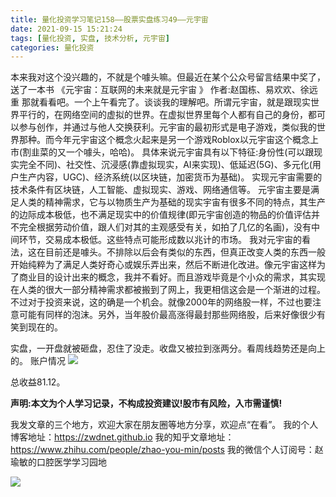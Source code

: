 ```yaml
---
title: 量化投资学习笔记158——股票实盘练习49——元宇宙
date: 2021-09-15 15:21:24
tags: [量化投资, 实盘, 技术分析, 元宇宙]
categories: 量化投资
---
```

本来我对这个没兴趣的，不就是个噱头嘛。但最近在某个公众号留言结果中奖了，送了一本书
《元宇宙：互联网的未来就是元宇宙 》
作者:赵国栋、易欢欢、徐远重
那就看看吧。一个上午看完了。谈谈我的理解吧。所谓元宇宙，就是跟现实世界平行的，在网络空间的虚拟的世界。在虚拟世界里每个人都有自己的身份，都可以参与创作，并通过与他人交换获利。元宇宙的最初形式是电子游戏，类似我的世界那种。而今年元宇宙这个概念火起来是另一个游戏Roblox以元宇宙这个概念上市(割韭菜的又一个噱头，哈哈)。
具体来说元宇宙具有以下特征:身份性(可以跟现实完全不同)、社交性、沉浸感(靠虚拟现实，AI来实现)、低延迟(5G)、多元化(用户生产内容，UGC)、经济系统(以区块链，加密货币为基础)。
实现元宇宙需要的技术条件有区块链，人工智能、虚拟现实、游戏、网络通信等。
元宇宙主要是满足人类的精神需求，它与以物质生产为基础的现实宇宙有很多不同的特点，其生产的边际成本极低，也不满足现实中的价值规律(即元宇宙创造的物品的价值评估并不完全根据劳动价值，跟人们对其的主观感受有关，如拍了几亿的名画)，没有中间环节，交易成本极低。这些特点可能形成数以兆计的市场。
我对元宇宙的看法，这在目前还是噱头。不排除以后会有类似的东西，但真正改变人类的东西一般开始纯粹为了满足人类好奇心或娱乐弄出来，然后不断进化改进。像元宇宙这样为了商业目的设计出来的概念，我并不看好。而且游戏毕竟是个小众的需求，其实现在人类的很大一部分精神需求都被搬到了网上，我更相信这会是一个渐进的过程。
不过对于投资来说，这的确是一个机会。就像2000年的网络股一样，不过也要注意可能有同样的泡沫。另外，当年股价最高涨得最封那些网络股，后来好像很少有笑到现在的。


实盘，一开盘就被砸盘，忍住了没走。收盘又被拉到涨两分。看周线趋势还是向上的。
账户情况
![](https://zymblog-1258069789.cos.ap-chengdu.myqcloud.com/blog0178-QTLearn/128/01.jpg)

总收益81.12。




**声明:本文为个人学习记录，不构成投资建议!股市有风险，入市需谨慎!**








我发文章的三个地方，欢迎大家在朋友圈等地方分享，欢迎点“在看”。
我的个人博客地址：https://zwdnet.github.io
我的知乎文章地址： https://www.zhihu.com/people/zhao-you-min/posts
我的微信个人订阅号：赵瑜敏的口腔医学学习园地








![](https://zymblog-1258069789.cos.ap-chengdu.myqcloud.com/other/wx.jpg)


